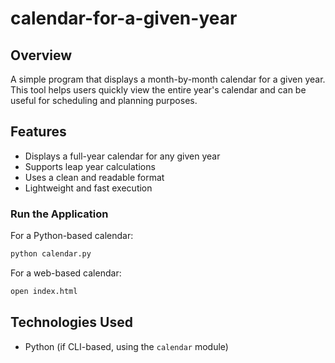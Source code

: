 # calendar-for-a-given-year

## Overview
A simple program that displays a month-by-month calendar for a given year. This tool helps users quickly view the entire year's calendar and can be useful for scheduling and planning purposes.

## Features
- Displays a full-year calendar for any given year
- Supports leap year calculations
- Uses a clean and readable format
- Lightweight and fast execution

### Run the Application
For a Python-based calendar:
```bash
python calendar.py
```
For a web-based calendar:
```bash
open index.html
```



## Technologies Used
- Python (if CLI-based, using the `calendar` module)

